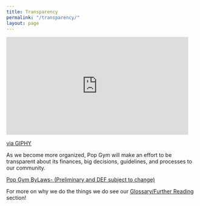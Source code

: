 ```yaml
---
title: Transparency
permalink: "/transparency/"
layout: page
---
```


<iframe src="https://giphy.com/embed/2L3tQXMkpw5GM" width="480" height="258" frameBorder="0" class="giphy-embed" allowFullScreen></iframe><p><a href="https://giphy.com/gifs/invisible-2L3tQXMkpw5GM">via GIPHY</a></p>

As we become more organized, Pop Gym will make an effort to be transparent about its finances, big decisions, guidelines, and processes to our community.

[Pop Gym ByLaws- (Preliminary and DEF subject to change)](/assets/PopGymByLaws.pdf)
                                       

For more on why we do the things we do see our [Glossary/Further Reading](gloss.md) section!
